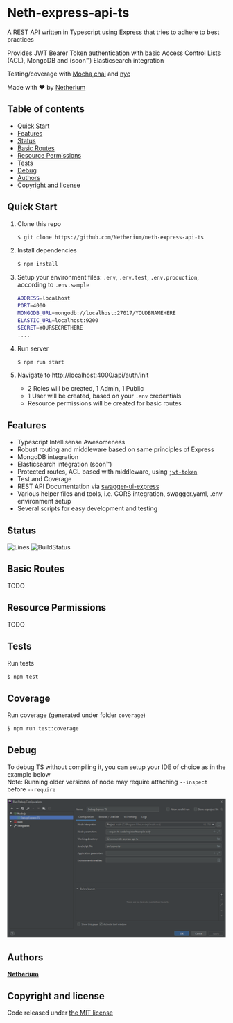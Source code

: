 # Neth-express-api-ts
A REST API written in Typescript using [Express](https://github.com/expressjs/express) that tries to adhere to best practices

Provides JWT Bearer Token authentication with basic Access Control Lists (ACL), MongoDB and (soon™) Elasticsearch integration

Testing/coverage with [Mocha](https://www.npmjs.com/package/mocha),[chai](https://www.npmjs.com/package/chai) and [nyc](https://www.npmjs.com/package/nyc)
  
Made with ❤ by [Netherium](https://github.com/Netherium)


## Table of contents

- [Quick Start](#quick-start)
- [Features](#features)
- [Status](#status)
- [Basic Routes](#basic-routes)
- [Resource Permissions](#resource-permissions)
- [Tests](#tests)
- [Debug](#debug)
- [Authors](#authors)
- [Copyright and license](#copyright-and-license)


## Quick Start

1. Clone this repo
    ```bash
    $ git clone https://github.com/Netherium/neth-express-api-ts
    ```

2. Install dependencies
    ```bash
    $ npm install
    ```

3. Setup your environment files: `.env`, `.env.test`, `.env.production`, according to `.env.sample`
    ```bash
    ADDRESS=localhost
    PORT=4000
    MONGODB_URL=mongodb://localhost:27017/YOUDBNAMEHERE
    ELASTIC_URL=localhost:9200
    SECRET=YOURSECRETHERE
    ....
    ```

4. Run server
     ```bash
    $ npm run start
    ```

5. Navigate to http://localhost:4000/api/auth/init
    - 2 Roles will be created, 1 Admin, 1 Public
    - 1 User will be created, based on your `.env` credentials
    - Resource permissions will be created for basic routes

## Features
  
- Typescript Intellisense Awesomeness
- Robust routing and middleware based on same principles of Express
- MongoDB integration
- Elasticsearch integration (soon™)
- Protected routes, ACL based with middleware, using [`jwt-token`](https://jwt.io/)
- Test and Coverage
- REST API Documentation via [swagger-ui-express](https://www.npmjs.com/package/swagger-ui-express)
- Various helper files and tools, i.e. CORS integration, swagger.yaml, .env environment setup
- Several scripts for easy development and testing


## Status

![Lines](#lines# "Lines Coverage")
![BuildStatus](#buildstatus# "Building Status")


## Basic Routes
TODO


## Resource Permissions
TODO


## Tests

Run tests

```bash
$ npm test
```


## Coverage

Run coverage (generated under folder `coverage`)

```bash
$ npm run test:coverage
```


## Debug
  
To debug TS without compiling it, you can setup your IDE of choice as in the example below  
Note: Running older versions of node  may require attaching `--inspect` before `--require`

<img src="https://raw.githubusercontent.com/Netherium/neth-express-api-ts/master/img/debug_setup.png">


## Authors
**[Netherium](https://github.com/Netherium)**


## Copyright and license
Code released under [the MIT license](https://github.com/Netherium/neth-express-api-ts/blob/master/LICENSE)
